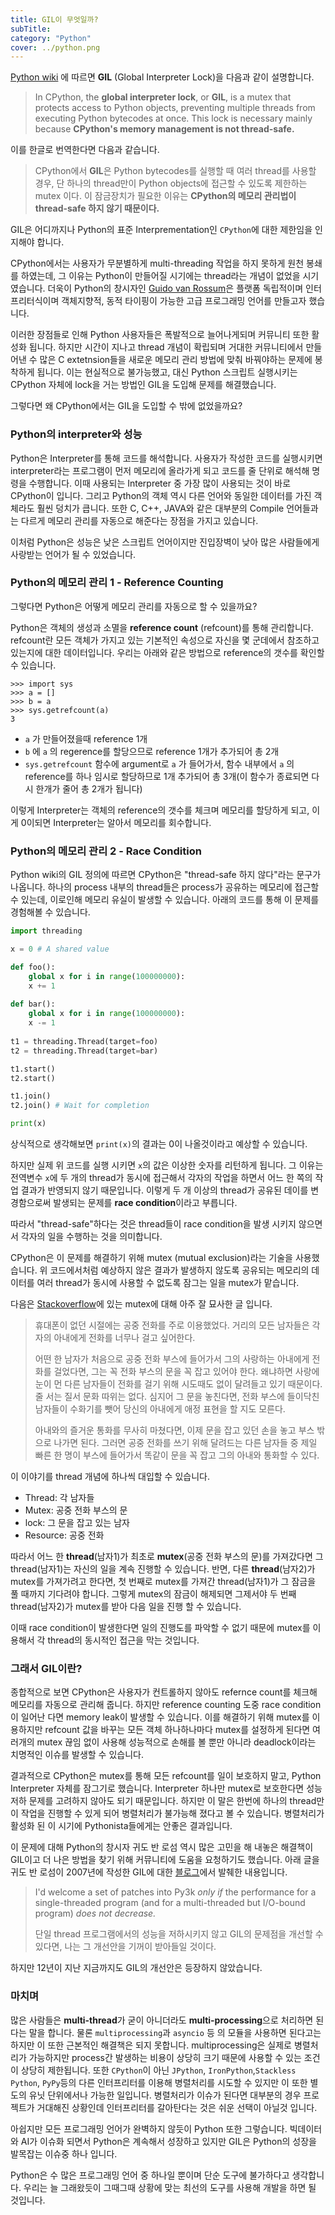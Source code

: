 ```yaml
---
title: GIL이 무엇일까?
subTitle: 
category: "Python"
cover: ../python.png
---
```



[Python wiki](https://wiki.python.org/moin/GlobalInterpreterLock) 에 따르면 **GIL** (Global Interpreter Lock)을 다음과 같이 설명합니다.

> In CPython, the **global interpreter lock**, or **GIL**, is a mutex that protects access to Python objects, preventing multiple threads from executing Python bytecodes at once. This lock is necessary mainly because **CPython's memory management is not thread-safe.**



이를 한글로 번역한다면 다음과 같습니다.

> CPython에서 **GIL**은 Python bytecodes를 실행할 때 여러 thread를 사용할 경우, 단 하나의 thread만이 Python objects에 접근할 수 있도록 제한하는 mutex 이다. 이 잠금장치가 필요한 이유는 **CPython의 메모리 관리법이 thread-safe 하지 않기 때문이다.**



GIL은 어디까지나 Python의 표준 Interprementation인 `CPython`에 대한 제한임을 인지해야 합니다.

CPython에서는 사용자가 무분별하게 multi-threading 작업을 하지 못하게 원천 봉쇄를 하였는데, 그 이유는 Python이 만들어질 시기에는 thread라는 개념이 없었을 시기였습니다. 더욱이 Python의 창시자인 [Guido van Rossum](https://en.wikipedia.org/wiki/Guido_van_Rossum)은 플랫폼 독립적이며 인터프리터식이며 객체지향적, 동적 타이핑이 가능한 고급 프로그래밍 언어를 만들고자 했습니다.

이러한 장점들로 인해 Python 사용자들은 폭발적으로 늘어나게되며 커뮤니티 또한 활성화 됩니다. 하지만 시간이 지나고 thread 개념이 확립되며 거대한 커뮤니티에서 만들어낸 수 많은 C extetnsion들을 새로운 메모리 관리 방법에 맞춰 바꿔야하는 문제에 봉착하게 됩니다. 이는 현실적으로 불가능했고, 대신 Python 스크립트 실행시키는 CPython 자체에 lock을 거는 방법인 GIL을 도입해 문제를 해결했습니다. 

그렇다면 왜 CPython에서는 GIL을 도입할 수 밖에 없었을까요?



### Python의 interpreter와 성능

Python은 Interpreter를 통해 코드를 해석합니다. 사용자가 작성한 코드를 실행시키면 interpreter라는 프로그램이 먼저 메모리에 올라가게 되고 코드를 줄 단위로 해석해 명령을 수행합니다. 이때 사용되는 Interpreter 중 가장 많이 사용되는 것이 바로CPython이 입니다. 그리고 Python의 객체 역시 다른 언어와 동일한 데이터를 가진 객체라도 훨씬 덩치가 큽니다. 또한 C, C++, JAVA와 같은 대부분의 Compile 언어들과는 다르게 메모리 관리를 자동으로 해준다는 장점을 가지고 있습니다. 

이처럼 Python은 성능은 낮은 스크립트 언어이지만 진입장벽이 낮아 많은 사람들에게 사랑받는 언어가 될 수 있었습니다.



### Python의 메모리 관리 1 - Reference Counting

그렇다면 Python은 어떻게 메모리 관리를 자동으로 할 수 있을까요?

Python은 객체의 생성과 소멸을 **reference count** (refcount)를 통해 관리합니다. refcount란 모든 객체가 가지고 있는 기본적인 속성으로 자신을 몇 군데에서 참조하고 있는지에 대한 데이터입니다. 우리는 아래와 같은 방법으로 reference의 갯수를 확인할 수 있습니다.

```
>>> import sys
>>> a = []
>>> b = a
>>> sys.getrefcount(a)
3
```

- `a` 가 만들어졌을때 reference 1개 
- `b` 에 `a` 의 regerence를 할당으므로 reference 1개가 추가되어 총 2개
- `sys.getrefcount` 함수에 argument로 `a` 가 들어가서, 함수 내부에서 `a` 의 reference를 하나 임시로 할당하므로 1개 추가되어 총 3개(이 함수가 종료되면 다시 한개가 줄어 총 2개가 됩니다)

이렇게 Interpreter는 객체의  reference의 갯수를 체크며 메모리를 할당하게 되고, 이게 0이되면 Interpreter는 알아서 메모리를 회수합니다.



### Python의 메모리 관리 2 - Race Condition

Python wiki의 GIL 정의에 따르면 CPython은 "thread-safe 하지 않다"라는 문구가 나옵니다. 하나의 process 내부의 thread들은 process가 공유하는 메모리에 접근할 수 있는데, 이로인해 메모리 유실이 발생할 수 있습니다. 아래의 코드를 통해 이 문제를 경험해볼 수 있습니다.

```python
import threading

x = 0 # A shared value

def foo():
    global x for i in range(100000000):
    x += 1
    
def bar():
    global x for i in range(100000000):
    x -= 1
    
t1 = threading.Thread(target=foo)
t2 = threading.Thread(target=bar)

t1.start()
t2.start()

t1.join()
t2.join() # Wait for completion

print(x)
```



상식적으로 생각해보면  `print(x)`의 결과는 0이 나올것이라고 예상할 수 있습니다. 

하지만 실제 위 코드를 실행 시키면 `x`의 값은 이상한 숫자를 리턴하게 됩니다. 그 이유는 전역변수 `x`에 두 개의 thread가 동시에 접근해서 각자의 작업을 하면서 어느 한 쪽의 작업 결과가 반영되지 않기 때문입니다. 이렇게 두 개 이상의 thread가 공유된 데이를 변경함으로써 발생되는 문제를 **race condition**이라고 부릅니다. 

따라서 "thread-safe"하다는 것은 thread들이 race condition을 발생 시키지 않으면서 각자의 일을 수행하는 것을 의미합니다.

CPython은 이 문제를 해결하기 위해 mutex (mutual exclusion)라는 기술을 사용했습니다. 위 코드에서처럼 예상하지 않은 결과가 발생하지 않도록 공유되는 메모리의 데이터를 여러 thread가 동시에 사용할 수 없도록 잠그는 일을 mutex가 맡습니다.

다음은  [Stackoverflow](https://stackoverflow.com/questions/4989451/mutex-example-tutorial)에 있는 mutex에 대해 아주 잘 묘사한 글 입니다.

> 휴대폰이 없던 시절에는 공중 전화를 주로 이용했었다. 거리의 모든 남자들은 각자의 아내에게 전화를 너무나 걸고 싶어한다.
>
> 어떤 한 남자가 처음으로 공중 전화 부스에 들어가서 그의 사랑하는 아내에게 전화를 걸었다면, 그는 꼭 전화 부스의 문을 꼭 잡고 있어야 한다. 왜냐하면 사랑에 눈이 먼 다른 남자들이 전화를 걸기 위해 시도때도 없이 달려들고 있기 때문이다. 줄 서는 질서 문화 따위는 없다. 심지어 그 문을 놓친다면, 전화 부스에 들이닥친 남자들이 수화기를 뺏어 당신의 아내에게 애정 표현을 할 지도 모른다.
>
> 아내와의 즐거운 통화를 무사히 마쳤다면, 이제 문을 잡고 있던 손을 놓고 부스 밖으로 나가면 된다. 그러면 공중 전화를 쓰기 위해 달려드는 다른 남자들 중 제일 빠른 한 명이 부스에 들어가서 똑같이 문을 꼭 잡고 그의 아내와 통화할 수 있다.

이 이야기를 thread 개념에 하나씩 대입할 수 있습니다.

- Thread: 각 남자들
- Mutex: 공중 전화 부스의 문
- lock: 그 문을 잡고 있는 남자
- Resource: 공중 전화



따라서 어느 한 **thread**(남자1)가 최초로 **mutex**(공중 전화 부스의 문)를 가져갔다면 그 thread(남자1)는 자신의 일을 계속 진행할 수 있습니다. 반면, 다른 **thread**(남자2)가 mutex를 가져가려고 한다면, 첫 번째로 mutex를 가져간 thread(남자1)가 그 잠금을 풀 때까지 기다려야 합니다. 그렇게 mutex의 잠금이 해제되면 그제서야 두 번째 thread(남자2)가 mutex를 받아 다음 일을 진행 할 수 있습니다. 

이때 race condition이 발생한다면 일의 진행도를 파악할 수 없기 때문에 mutex를 이용해서 각 thread의 동시적인 접근을 막는 것입니다.



### 그래서 GIL이란?

종합적으로 보면 CPython은 사용자가 컨트롤하지 않아도 refernce count를 체크해 메모리를 자동으로 관리해 줍니다. 하지만 reference counting 도중 race condition이 일어난 다면 memory leak이 발생할 수 있습니다. 이를 해결하기 위해 mutex를 이용하지만 refcount 값을 바꾸는 모든 객체 하나하나마다 mutex를 설정하게 된다면 여러개의 mutex 끊임 없이 사용해 성능적으로 손해를 볼 뿐만 아니라 deadlock이라는 치명적인 이슈를 발생할 수 있습니다.

결과적으로 CPython은 mutex를 통해 모든 refcount를 일이 보호하지 말고, Python Interpreter 자체를 잠그기로 했습니다. Interpreter 하나만 mutex로 보호한다면 성능저하 문제를 고려하지 않아도 되기 때문입니다. 하지만 이 말은 한번에 하나의 thread만이 작업을 진행할 수 있게 되어 병렬처리가 불가능해 졌다고 볼 수 있습니다. 병렬처리가 활성화 된 이 시기에 Pythonista들에게는 안좋은 결과입니다. 

이 문제에 대해 Python의 창시자 귀도 반 로섬 역시 많은 고민을 해 내놓은 해결책이 GIL이고 더 나은 방법을 찾기 위해 커뮤니티에 도움을 요청하기도 했습니다. 아래 글을 귀도 반 로섬이 2007년에 작성한 GIL에 대한 [블로그](https://www.artima.com/weblogs/viewpost.jsp?thread=214235)에서 발췌한 내용입니다.

> I'd welcome a set of patches into Py3k *only if* the performance for a single-threaded program (and for a multi-threaded but I/O-bound program) *does not decrease.*
>
> 단일 thread 프로그램에서의 성능을 저하시키지 않고 GIL의 문제점을 개선할 수 있다면, 나는 그 개선안을 기꺼이 받아들일 것이다.

하지만 12년이 지난 지금까지도 GIL의 개선안은 등장하지 않았습니다.



### 마치며

많은 사람들은 **multi-thread**가 굳이 아니더라도 **multi-processing**으로 처리하면 된다는 말을 합니다. 물론 `multiprocessing`과 `asyncio` 등 의 모듈을 사용하면 된다고는 하지만 이 또한 근본적인 해결책은 되지 못합니다. multiprocessing은 실제로 병렬처리가 가능하지만 process간 발생하는 비용이 상당히 크기 때문에 사용할 수 있는 조건이 상당히 제한됩니다. 또한 `CPython`이 아닌 `JPython`, `IronPython`,`Stackless Python`, `PyPy`등의 다른 인터프리터를 이용해 병렬처리를 시도할 수 있지만 이 또한 별도의 유닛 단위에서나 가능한 일입니다. 병렬처리가 이슈가 된다면 대부분의 경우 프로젝트가 거대해진 상황인데 인터프리터를 갈아탄다는 것은 쉬운 선택이 아닐것 입니다.

아쉽지만 모든 프로그래밍 언어가 완벽하지 않듯이 Python 또한 그렇습니다. 빅데이터와 AI가 이슈화 되면서 Python은 계속해서 성장하고 있지만 GIL은 Python의 성장을 발목잡는 이슈중 하나 입니다.

Python은 수 많은 프로그래밍 언어 중 하나일 뿐이며 단순 도구에 불가하다고 생각합니다. 우리는 늘 그래왔듯이 그때그때 상황에 맞는 최선의 도구를 사용해 개발을 하면 될 것입니다. 